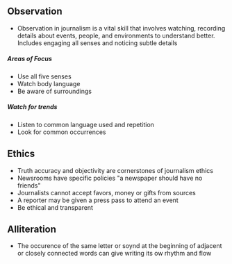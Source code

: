 ## Observation
- Observation in journalism is a vital skill that involves watching, recording details about events, people, and environments to understand better. Includes engaging all senses and noticing subtle details
##### Areas of Focus
- Use all five senses
- Watch body language
- Be aware of surroundings
##### Watch for trends
- Listen to common language used and repetition
- Look for common occurrences

## Ethics
- Truth accuracy and objectivity are cornerstones of journalism ethics
- Newsrooms have specific policies
"a newspaper should have no friends"
- Journalists cannot accept favors, money or gifts from sources
- A reporter may be given a press pass to attend an event
- Be ethical and transparent

## Alliteration
- The occurence of the same letter or soynd at the beginning of adjacent or closely connected words can give writing its ow rhythm and flow